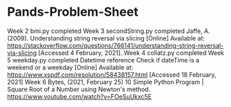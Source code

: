# Pands-Problem-Sheet
Week 2 bmi.py completed
Week 3 secondString.py completed  Jaffe, A. (2009). Understanding string reversal via slicing [Online] Available at: https://stackoverflow.com/questions/766141/understanding-string-reversal-via-slicing [Accessed 4 February, 2021].
Week 4 collatz.py completed
Week 5 weekday.py completed    Datetime reference  Check if dateTime is a weekend or a weekday [Online] Available at: https://www.xspdf.com/resolution/58438157.html [Accessed 18 February, 2021]
Week 6 Bytes, (2021, February 25) 10 Simple Python Program | Square Root of a Number using Newton's method. https://www.youtube.com/watch?v=FOeSuUkxc5E 